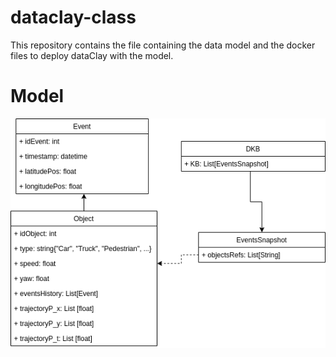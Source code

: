 # dataclay-class

This repository contains the file containing the data model and the docker files
to deploy dataClay with the model.

# Model 

<p align="center"><img src="./imgs/class_DC_model_MS3.png" alt="DataClay Model" title="DataClay Model"/></p>
